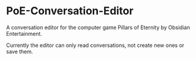 PoE-Conversation-Editor
=======================

A conversation editor for the computer game Pillars of Eternity by Obsidian Entertainment.

Currently the  editor can only read conversations, not create new ones or save them.